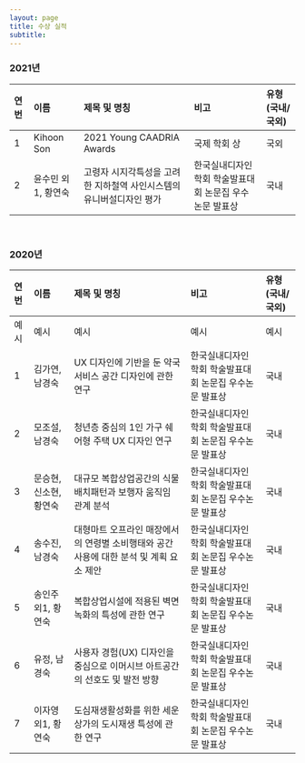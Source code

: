 ```yaml
---
layout: page
title: 수상 실적
subtitle:
---
```


### 2021년

| 연번 | 이름 | 제목 및 명칭 | 비고 | 유형(국내/국외) |
| :------ |:--- | :--- | :--- | :--- |
| 1 | Kihoon Son | 2021 Young CAADRIA Awards | 국제 학회 상 | 국외 |
| 2 | 윤수민 외1, 황연숙 | 고령자 시지각특성을 고려한 지하철역 사인시스템의 유니버설디자인 평가 | 한국실내디자인학회 학술발표대회 논문집 우수논문 발표상 | 국내 |

<br>

### 2020년

| 연번 | 이름 | 제목 및 명칭 | 비고 | 유형(국내/국외) |
| :------ |:--- | :--- | :--- | :--- |
| 예시 | 예시 | 예시 | 예시 | 예시 |
| 1 | 김가연, 남경숙 | UX 디자인에 기반을 둔 약국 서비스 공간 디자인에 관한 연구 | 한국실내디자인학회 학술발표대회 논문집 우수논문 발표상 | 국내 |
| 2 | 모조설, 남경숙 | 청년층 중심의 1인 가구 쉐어형 주택 UX 디자인 연구 | 한국실내디자인학회 학술발표대회 논문집 우수논문 발표상 | 국내 |
| 3 | 문승현, 신소현, 황연숙 | 대규모 복합상업공간의 식물배치패턴과 보행자 움직임 관계 분석 | 한국실내디자인학회 학술발표대회 논문집 우수논문 발표상 | 국내 |
| 4 | 송수진, 남경숙 | 대형마트 오프라인 매장에서의 연령별 소비행태와 공간 사용에 대한 분석 및 계획 요소 제안 | 한국실내디자인학회 학술발표대회 논문집 우수논문 발표상 | 국내 |
| 5 | 송인주 외1, 황연숙| 복합상업시설에 적용된 벽면녹화의 특성에 관한 연구 | 한국실내디자인학회 학술발표대회 논문집 우수논문 발표상 | 국내 |
| 6 | 유정, 남경숙 | 사용자 경험(UX) 디자인을 중심으로 이머시브 아트공간의 선호도 및 발전 방향 | 한국실내디자인학회 학술발표대회 논문집 우수논문 발표상 | 국내 |
| 7 | 이자영 외1, 황연숙 | 도심재생활성화를 위한 세운상가의 도시재생 특성에 관한 연구 | 한국실내디자인학회 학술발표대회 논문집 우수논문 발표상 | 국내 |

<br>
